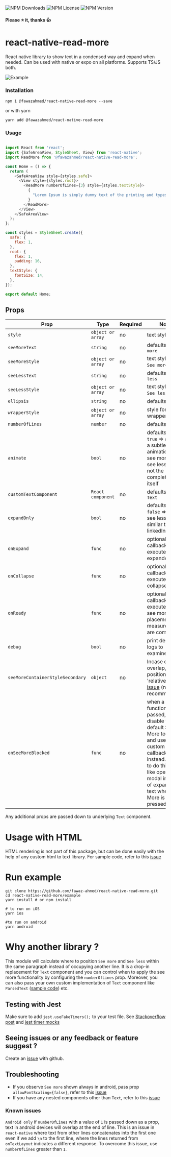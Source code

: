 ![NPM Downloads](https://img.shields.io/npm/dm/@fawazahmed/react-native-read-more) ![NPM License](https://img.shields.io/npm/l/@fawazahmed/react-native-read-more) ![NPM Version](https://img.shields.io/npm/v/@fawazahmed/react-native-read-more)

#### Please :star: it, thanks :thumbsup:
# react-native-read-more
React native library to show text in a condensed way and expand when needed. Can be used with native or expo on all platforms. Supports TS/JS both.

![Example](example/seemore.gif)

### Installation

```
npm i @fawazahmed/react-native-read-more --save
```

or with yarn

```
yarn add @fawazahmed/react-native-read-more
```

### Usage

```javascript

import React from 'react';
import {SafeAreaView, StyleSheet, View} from 'react-native';
import ReadMore from '@fawazahmed/react-native-read-more';

const Home = () => {
  return (
    <SafeAreaView style={styles.safe}>
      <View style={styles.root}>
        <ReadMore numberOfLines={3} style={styles.textStyle}>
          {
            "Lorem Ipsum is simply dummy text of the printing and typesetting industry. Lorem Ipsum has been the industry's standard dummy text ever since the 1500s, when an unknown printer took a galley of type and scrambled it to make a type specimen book. It has survived not only five centuries, but also the leap into electronic typesetting, remaining essentially unchanged. It was popularised in the 1960s with the release of Letraset sheets containing Lorem Ipsum passages, and more recently with desktop publishing software like Aldus PageMaker including versions of Lorem Ipsum."
          }
        </ReadMore>
      </View>
    </SafeAreaView>
  );
};

const styles = StyleSheet.create({
  safe: {
    flex: 1,
  },
  root: {
    flex: 1,
    padding: 16,
  },
  textStyle: {
    fontSize: 14,
  },
});

export default Home;

```

## Props

| Prop | Type | Required | Note |
|---|---|---|---|
| `style` | `object or array` | no | text style
| `seeMoreText` | `string` | no | defaults to `See more`
| `seeMoreStyle` | `object or array` | no | text style for `See more` text
| `seeLessText` | `string` | no | defaults to `See less`
| `seeLessStyle` | `object or array` | no | text style for `See less` text
| `ellipsis` | `string` | no | defaults to `...`
| `wrapperStyle` | `object or array` | no | style for wrapper `View`
| `numberOfLines` | `number` | no | defaults to `3`
| `animate` | `bool` | no | defaults to `true` => applies a subtle animation to see more and see less text, not the complete text itself
| `customTextComponent` | `React component` | no | defaults to `Text`
| `expandOnly` | `bool` | no | defaults to `false` => hide see less option similar to a linkedIn post
| `onExpand` | `func` | no | optional callback executed when expanded
| `onCollapse` | `func` | no | optional callback executed when collapsed
| `onReady` | `func` | no | optional callback executed when see more placement measurements are completed
| `debug` | `bool` | no | print debug logs to examine
| `seeMoreContainerStyleSecondary` | `object` | no | Incase of text overlap, pass { position: 'relative' } see [issue](https://github.com/fawaz-ahmed/react-native-read-more/issues/52) (not recommended)
| `onSeeMoreBlocked` | `func` | no | when a function is passed, will disable the default See More toggling and use the custom callback instead. Useful to do things like open a modal instead of expanding text when See More is pressed.

Any additional props are passed down to underlying `Text` component.

# Usage with HTML
HTML rendering is not part of this package, but can be done easily with the help of any custom html to text library. For sample code, refer to this [issue](https://github.com/fawaz-ahmed/react-native-read-more/issues/55#issuecomment-1046941770)

# Run example
```
git clone https://github.com/fawaz-ahmed/react-native-read-more.git
cd react-native-read-more/example
yarn install # or npm install

# to run on iOS
yarn ios

#to run on android
yarn android
```

# Why another library ?
This module will calculate where to position `See more` and `See less` within the same paragraph instead of occupying another line. It is a drop-in replacement for `Text` component and you can control when to apply the see more functionality by configuring the `numberOfLines` prop. Moreover, you can also pass your own custom implementation of `Text` component like `ParsedText` ([sample code](https://github.com/fawaz-ahmed/react-native-read-more/issues/37#issuecomment-1047029209)) etc.

## Testing with Jest
Make sure to add `jest.useFakeTimers();` to your test file.
See [Stackoverflow post](https://stackoverflow.com/questions/50793885/referenceerror-you-are-trying-to-import-a-file-after-the-jest-environment-has) and [jest timer mocks](https://jestjs.io/docs/timer-mocks)

## Seeing issues or any feedback or feature suggest ?
Create an [issue](https://github.com/fawaz-ahmed/react-native-read-more/issues) with github.

## Troubleshooting
- If you observe `See more` shown always in android, pass prop `allowFontScaling={false}`, refer to this [issue](https://github.com/fawaz-ahmed/react-native-read-more/issues/17)
- If you have any nested components other than `Text`, refer to this [issue](https://github.com/fawaz-ahmed/react-native-read-more/issues/52)

### Known issues
`Android only` if `numberOfLines` with a value of `1` is passed down as a prop, text in android devices will overlap at the end of line. This is an issue in `react-native` where text from other lines concatenates into the first one even if we add `\n` to the first line, where the lines returned from `onTextLayout` indicates a different response.
To overcome this issue, use `numberOfLines` greater than `1`.
